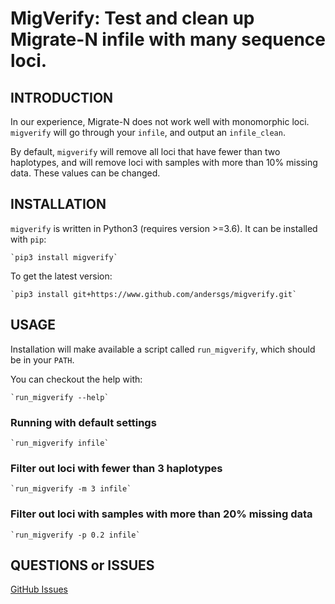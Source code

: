 # MigVerify: Test and clean up Migrate-N infile with many sequence loci.

## INTRODUCTION

In our experience, Migrate-N does not work well with monomorphic loci. `migverify`
will go through your `infile`, and output an `infile_clean`.

By default, `migverify` will remove all loci that have fewer than two haplotypes,
and will remove loci with samples with more than 10% missing data. These values
can be changed.

## INSTALLATION

`migverify` is written in Python3 (requires version >=3.6). It can be installed
with `pip`:

    `pip3 install migverify`

To get the latest version:

    `pip3 install git+https://www.github.com/andersgs/migverify.git`

## USAGE

Installation will make available a script called `run_migverify`, which should
be in your `PATH`.

You can checkout the help with:

    `run_migverify --help`


### Running with default settings

    `run_migverify infile`


### Filter out loci with fewer than 3 haplotypes

    `run_migverify -m 3 infile`


### Filter out loci with samples with more than 20% missing data

    `run_migverify -p 0.2 infile`


## QUESTIONS or ISSUES

[GitHub Issues](https://github.com/andersgs/migverify/issues)
